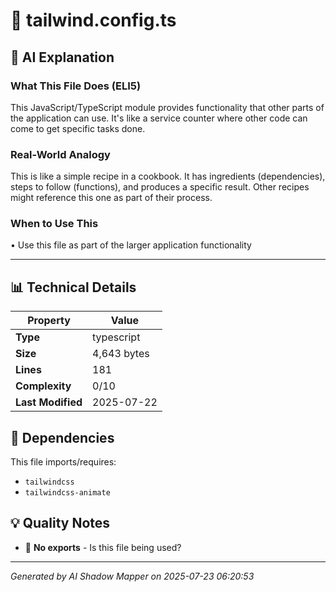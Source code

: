 # 📄 tailwind.config.ts

## 🤖 AI Explanation

### What This File Does (ELI5)
This JavaScript/TypeScript module provides functionality that other parts of the application can use. It's like a service counter where other code can come to get specific tasks done.

### Real-World Analogy
This is like a simple recipe in a cookbook. It has ingredients (dependencies), steps to follow (functions), and produces a specific result. Other recipes might reference this one as part of their process.

### When to Use This
• Use this file as part of the larger application functionality

---

## 📊 Technical Details

| Property | Value |
|----------|-------|
| **Type** | typescript |
| **Size** | 4,643 bytes |
| **Lines** | 181 |
| **Complexity** | 0/10 |
| **Last Modified** | 2025-07-22 |

## 🔗 Dependencies

This file imports/requires:

- `tailwindcss`
- `tailwindcss-animate`

## 💡 Quality Notes

- 🤔 **No exports** - Is this file being used?

---
*Generated by AI Shadow Mapper on 2025-07-23 06:20:53*